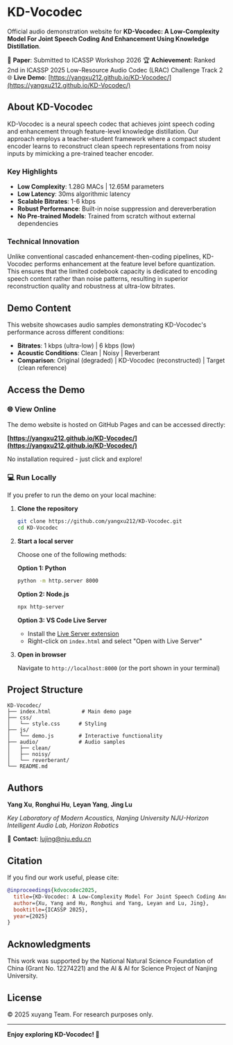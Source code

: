 
# KD-Vocodec

Official audio demonstration website for **KD-Vocodec: A Low-Complexity Model For Joint Speech Coding And Enhancement Using Knowledge Distillation**.

📄 **Paper**: Submitted to ICASSP Workshop 2026
🏆 **Achievement**: Ranked 2nd in ICASSP 2025 Low-Resource Audio Codec (LRAC) Challenge Track 2
🌐 **Live Demo**: [https://yangxu212.github.io/KD-Vocodec/](https://yangxu212.github.io/KD-Vocodec/)

## About KD-Vocodec

KD-Vocodec is a neural speech codec that achieves joint speech coding and enhancement through feature-level knowledge distillation. Our approach employs a teacher-student framework where a compact student encoder learns to reconstruct clean speech representations from noisy inputs by mimicking a pre-trained teacher encoder.

### Key Highlights

- **Low Complexity**: 1.28G MACs | 12.65M parameters
- **Low Latency**: 30ms algorithmic latency
- **Scalable Bitrates**: 1-6 kbps
- **Robust Performance**: Built-in noise suppression and dereverberation
- **No Pre-trained Models**: Trained from scratch without external dependencies

### Technical Innovation

Unlike conventional cascaded enhancement-then-coding pipelines, KD-Vocodec performs enhancement at the feature level before quantization. This ensures that the limited codebook capacity is dedicated to encoding speech content rather than noise patterns, resulting in superior reconstruction quality and robustness at ultra-low bitrates.

## Demo Content

This website showcases audio samples demonstrating KD-Vocodec's performance across different conditions:

- **Bitrates**: 1 kbps (ultra-low) | 6 kbps (low)
- **Acoustic Conditions**: Clean | Noisy | Reverberant
- **Comparison**: Original (degraded) | KD-Vocodec (reconstructed) | Target (clean reference)

## Access the Demo

### 🌐 View Online

The demo website is hosted on GitHub Pages and can be accessed directly:

**[https://yangxu212.github.io/KD-Vocodec/](https://yangxu212.github.io/KD-Vocodec/)**

No installation required - just click and explore!

### 💻 Run Locally

If you prefer to run the demo on your local machine:

1. **Clone the repository**

   ```bash
   git clone https://github.com/yangxu212/KD-Vocodec.git
   cd KD-Vocodec
   ```
2. **Start a local server**

   Choose one of the following methods:

   **Option 1: Python**

   ```bash
   python -m http.server 8000
   ```

   **Option 2: Node.js**

   ```bash
   npx http-server
   ```

   **Option 3: VS Code Live Server**

   - Install the [Live Server extension](https://marketplace.visualstudio.com/items?itemName=ritwickdey.LiveServer)
   - Right-click on `index.html` and select "Open with Live Server"
3. **Open in browser**

   Navigate to `http://localhost:8000` (or the port shown in your terminal)

## Project Structure

```
KD-Vocodec/
├── index.html          # Main demo page
├── css/
│   └── style.css      # Styling
├── js/
│   └── demo.js        # Interactive functionality
├── audio/             # Audio samples
│   ├── clean/
│   ├── noisy/
│   └── reverberant/
└── README.md
```

## Authors

**Yang Xu**, **Ronghui Hu**, **Leyan Yang**, **Jing Lu**

*Key Laboratory of Modern Acoustics, Nanjing University*
*NJU-Horizon Intelligent Audio Lab, Horizon Robotics*

📧 **Contact**: lujing@nju.edu.cn

## Citation

If you find our work useful, please cite:

```bibtex
@inproceedings{kdvocodec2025,
  title={KD-Vocodec: A Low-Complexity Model For Joint Speech Coding And Enhancement Using Knowledge Distillation},
  author={Xu, Yang and Hu, Ronghui and Yang, Leyan and Lu, Jing},
  booktitle={ICASSP 2025},
  year={2025}
}
```

## Acknowledgments

This work was supported by the National Natural Science Foundation of China (Grant No. 12274221) and the AI & AI for Science Project of Nanjing University.

## License

© 2025 xuyang Team. For research purposes only.

---

**Enjoy exploring KD-Vocodec! 🎵**
